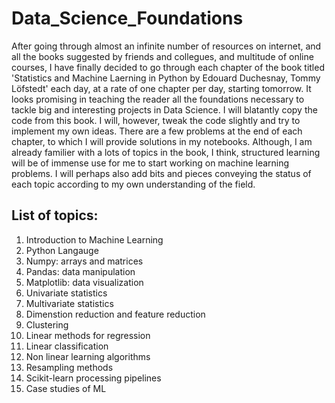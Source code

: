 # Data_Science_Foundations
After going through almost an infinite number of resources on internet, and all the books suggested by friends and collegues, and multitude of online courses, I have finally decided to go through each chapter of the book titled 'Statistics and Machine Laerning in Python by Edouard Duchesnay, Tommy Löfstedt' each day, at a rate of one chapter per day, starting tomorrow. It looks promising in teaching the reader all the foundations necessary to tackle big and interesting projects in Data Science. I will blatantly copy the code from this book. I will, however, tweak the code slightly and try to implement my own ideas. There are a few problems at the end of each chapter, to which I will provide solutions in my notebooks. Although, I am already familier with a lots of topics in the book, I think, structured learning will be of immense use for me to start working on machine learning problems. I will perhaps also add bits and pieces conveying the status of each topic according to my own understanding of the field. 

## List of topics:
  1. Introduction to Machine Learning
  2. Python Langauge
  3. Numpy: arrays and matrices
  4. Pandas: data manipulation
  5. Matplotlib: data visualization
  6. Univariate statistics
  7. Multivariate statistics
  8. Dimenstion reduction and feature reduction
  9. Clustering
  10. Linear methods for regression
  11. Linear classification
  12. Non linear learning algorithms
  13. Resampling methods
  14. Scikit-learn processing pipelines
  15. Case studies of ML

